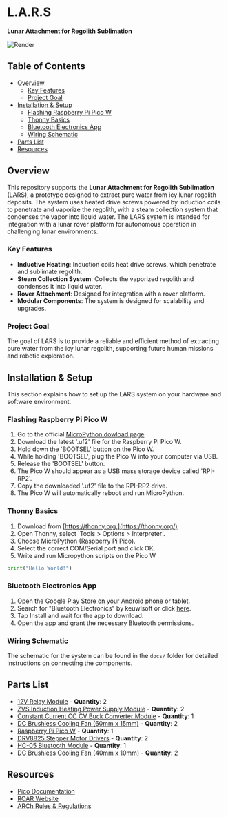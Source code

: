 # L.A.R.S  
**Lunar Attachment for Regolith Sublimation**

![Render](Render.png)

## Table of Contents
- [Overview](#overview)
  - [Key Features](#key-features)
  - [Project Goal](#project-goal)
- [Installation & Setup](#installation--setup)
  - [Flashing Raspberry Pi Pico W](#flashing-raspberry-pi-pico-w)
  - [Thonny Basics](#thonny-basics)
  - [Bluetooth Electronics App](#bluetooth-electronics)
  - [Wiring Schematic](#wiring-schematic)
- [Parts List](#parts-list)
- [Resources](#resources)

## Overview
This repository supports the **Lunar Attachment for Regolith Sublimation** (LARS), a prototype designed to extract pure water from icy lunar regolith deposits. The system uses heated drive screws powered by induction coils to penetrate and vaporize the regolith, with a steam collection system that condenses the vapor into liquid water. The LARS system is intended for integration with a lunar rover platform for autonomous operation in challenging lunar environments.

### Key Features
- **Inductive Heating**: Induction coils heat drive screws, which penetrate and sublimate regolith.
- **Steam Collection System**: Collects the vaporized regolith and condenses it into liquid water.
- **Rover Attachment**: Designed for integration with a rover platform.
- **Modular Components**: The system is designed for scalability and upgrades.

### Project Goal
The goal of LARS is to provide a reliable and efficient method of extracting pure water from the icy lunar regolith, supporting future human missions and robotic exploration.

## Installation & Setup
This section explains how to set up the LARS system on your hardware and software environment.

### Flashing Raspberry Pi Pico W
1. Go to the official [MicroPython dowload page](https://micropython.org/download/RPI_PICO/)
2. Download the latest '.uf2' file for the Raspberry Pi Pico W.
3. Hold down the 'BOOTSEL' button on the Pico W.
4. While holding 'BOOTSEL', plug the Pico W into your computer via USB.
5. Release the 'BOOTSEL' button.
6. The Pico W should appear as a USB mass storage device called 'RPI-RP2'.
7. Copy the downloaded '.uf2' file to the RPI-RP2 drive.
8. The Pico W will automatically reboot and run MicroPython.

### Thonny Basics
1. Download from [https://thonny.org.](https://thonny.org/)
2. Open Thonny, select 'Tools > Options > Interpreter'.
3. Choose MicroPython (Raspberry Pi Pico).
4. Select the correct COM/Serial port and click OK.
5. Write and run Micropython scripts on the Pico W
```python
print("Hello World!")
```

### Bluetooth Electronics App
1. Open the Google Play Store on your Android phone or tablet.
2. Search for "Bluetooth Electronics" by keuwlsoft or click [here](https://play.google.com/store/apps/details?id=com.keuwl.arduinobluetooth&hl=en_AU&pli=1).
3. Tap Install and wait for the app to download.
4. Open the app and grant the necessary Bluetooth permissions.

### Wiring Schematic
The schematic for the system can be found in the `docs/` folder for detailed instructions on connecting the components.

## Parts List
- [12V Relay Module](https://www.amazon.com.au/dp/B0D14LXTW7?ref=ppx_yo2ov_dt_b_fed_asin_title) - **Quantity**: 2  
- [ZVS Induction Heating Power Supply Module](https://www.amazon.com/dp/B08DJ9NT74) - **Quantity**: 2  
- [Constant Current CC CV Buck Converter Module](https://www.amazon.com.au/dp/B07R832BRX?ref=ppx_yo2ov_dt_b_fed_asin_title&th=1) - **Quantity**: 1  
- [DC Brushless Cooling Fan (60mm x 15mm)](https://www.amazon.com.au/dp/B0BZKY4GF2?ref=ppx_yo2ov_dt_b_fed_asin_title&th=1) - **Quantity**: 2  
- [Raspberry Pi Pico W](https://www.raspberrypi.org/products/pico-w/) - **Quantity**: 1  
- [DRV8825 Stepper Motor Drivers](https://www.amazon.com/dp/B07ZVKP9P9) - **Quantity**: 2  
- [HC-05 Bluetooth Module](https://www.amazon.com/dp/B07Z2C8V9L) - **Quantity**: 1  
- [DC Brushless Cooling Fan (40mm x 10mm)](https://www.amazon.com/dp/B08BBNDDJ3) - **Quantity**: 2  


## Resources
- [Pico Documentation](https://www.raspberrypi.org/documentation/pico/)
- [ROAR Website](https://www.example-roar.com)
- [ARCh Rules & Regulations](https://www.example-arch-rules.com)
